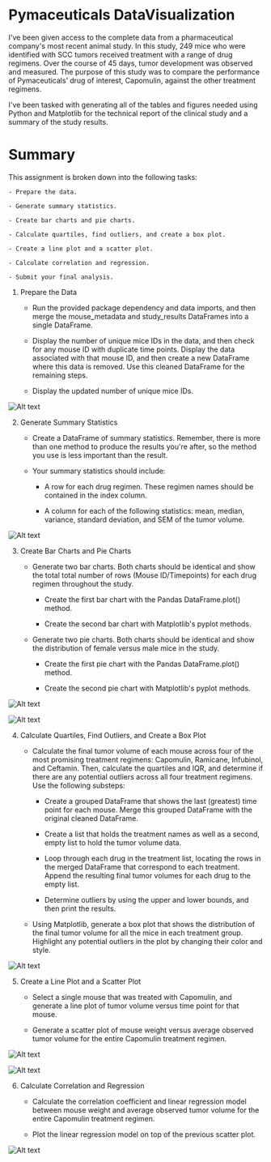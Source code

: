 # Pymaceuticals DataVisualization

I've been given access to the complete data from a pharmaceutical company's most recent animal study. In this study, 249 mice who were identified with SCC tumors received treatment with a range of drug regimens. Over the course of 45 days, tumor development was observed and measured. The purpose of this study was to compare the performance of Pymaceuticals’ drug of interest, Capomulin, against the other treatment regimens.

I've been tasked with generating all of the tables and figures needed using Python and Matplotlib for the technical report of the clinical study and a summary of the study results.

# Summary

This assignment is broken down into the following tasks:

    - Prepare the data.

    - Generate summary statistics.

    - Create bar charts and pie charts.

    - Calculate quartiles, find outliers, and create a box plot.

    - Create a line plot and a scatter plot.

    - Calculate correlation and regression.

    - Submit your final analysis.

1. Prepare the Data

    - Run the provided package dependency and data imports, and then merge the mouse_metadata and study_results DataFrames into a single DataFrame.

    - Display the number of unique mice IDs in the data, and then check for any mouse ID with duplicate time points. Display the data associated with that mouse ID, and then create a new DataFrame where this data is removed. Use this cleaned DataFrame for the remaining steps.

    - Display the updated number of unique mice IDs.

![Alt text](<Screen Shot 2024-01-03 at 9.27.36 PM.png>)

2. Generate Summary Statistics

    - Create a DataFrame of summary statistics. Remember, there is more than one method to produce the results you're after, so the method you use is less important than the result.

    - Your summary statistics should include:

        - A row for each drug regimen. These regimen names should be contained in the index column.

        - A column for each of the following statistics: mean, median, variance, standard deviation, and SEM of the tumor volume.

![Alt text](<Screen Shot 2024-01-03 at 9.57.39 PM.png>)

3. Create Bar Charts and Pie Charts

    - Generate two bar charts. Both charts should be identical and show the total total number of rows (Mouse ID/Timepoints) for each drug regimen throughout the study.

        - Create the first bar chart with the Pandas DataFrame.plot() method.

        - Create the second bar chart with Matplotlib's pyplot methods.

    - Generate two pie charts. Both charts should be identical and show the distribution of female versus male mice in the study.

        - Create the first pie chart with the Pandas DataFrame.plot() method.

        - Create the second pie chart with Matplotlib's pyplot methods.

![Alt text](<Screen Shot 2024-01-03 at 9.31.55 PM.png>)

![Alt text](<Screen Shot 2024-01-03 at 9.32.22 PM.png>)

4. Calculate Quartiles, Find Outliers, and Create a Box Plot

    - Calculate the final tumor volume of each mouse across four of the most promising treatment regimens: Capomulin, Ramicane, Infubinol, and Ceftamin. Then, calculate the quartiles and IQR, and determine if there are any potential outliers across all four treatment regimens. Use the following substeps:

        - Create a grouped DataFrame that shows the last (greatest) time point for each mouse. Merge this grouped DataFrame with the original cleaned DataFrame.

        - Create a list that holds the treatment names as well as a second, empty list to hold the tumor volume data.

        - Loop through each drug in the treatment list, locating the rows in the merged DataFrame that correspond to each treatment. Append the resulting final tumor volumes for each drug to the empty list.

        - Determine outliers by using the upper and lower bounds, and then print the results.

    - Using Matplotlib, generate a box plot that shows the distribution of the final tumor volume for all the mice in each treatment group. Highlight any potential outliers in the plot by changing their color and style.

![Alt text](<Screen Shot 2024-01-03 at 9.34.38 PM.png>)

5. Create a Line Plot and a Scatter Plot

    - Select a single mouse that was treated with Capomulin, and generate a line plot of tumor volume versus time point for that mouse.

    - Generate a scatter plot of mouse weight versus average observed tumor volume for the entire Capomulin treatment regimen.

![Alt text](<Screen Shot 2024-01-03 at 9.35.39 PM.png>)

![Alt text](<Screen Shot 2024-01-03 at 9.49.25 PM.png>)

6. Calculate Correlation and Regression

    - Calculate the correlation coefficient and linear regression model between mouse weight and average observed tumor volume for the entire Capomulin treatment regimen.

    - Plot the linear regression model on top of the previous scatter plot.

![Alt text](<Screen Shot 2024-01-03 at 9.55.08 PM.png>)





